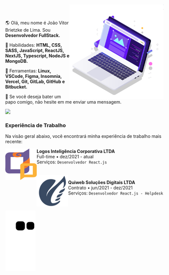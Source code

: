 <!--<img src="https://raw.githubusercontent.com/MicaelliMedeiros/micaellimedeiros/master/image/computer-illustration.png" min-width="400px" max-width="400px" width="400px" align="right" alt="Computador iuriCode">-->

<img src="pc.svg" min-width="300px" max-width="300px" width="300px" align="right" alt="Computador">
<br/>
<br/>
<p align="left"> 
  🌎 Olá, meu nome é João Vitor Brietzke de Lima. Sou <strong>Desenvolvedor FullStack.</strong>
</p>

<p align="left">
  🦄 Habilidades: <strong>HTML, CSS, SASS, JavaScript, ReactJS, NextJS, Typescript, NodeJS e MongoDB.</strong>
</p>

<p align="left">
  💼 Ferramentas: <strong>Linux, VSCode, Figma, Insomnia, Vercel, Git, GitLab, GitHub e Bitbucket.</strong>
</p>

<p align="left">
  💌 Se você deseja bater um papo comigo, não hesite em me enviar uma mensagem.
</p>

<p align="left">
  <a href="https://www.linkedin.com/in/jo%C3%A3o-vitor-brietzke-de-lima-804a60209/" alt="Linkedin">
    <img src="https://img.shields.io/badge/-Linkedin-1C1C1C?style=for-the-badge&logo=Linkedin&logoColor=00FFFF&link=https://www.linkedin.com/in/iuricode"/>
  </a>
</p>

### Experiência de Trabalho
Na visão geral abaixo, você encontrará minha experiência de trabalho mais recente:

<img align="left" height="100px" width="100px" alt="Logos logo" src="logos_logo.svg"/>

**Logos Inteligência Corporativa LTDA** \
Full-time  •  dez/2021 - atual \
Serviços: `Desenvolvedor React.js`
<br/>
<br/>
<br/>
<img align="left" height="100px" width="100px" alt="Quiweb logo" src="quiweb_logo.svg"/>

**Quiweb Soluções Digitais LTDA** \
Contrato  •  jun/2021 - dez/2021 \
Serviços: `Desenvolvedor React.js - Helpdesk`
<br/>
<br/>
<br/>

![Snake animation](https://github.com/JoaoVitorLima242/JoaoVitorLima242/blob/output/github-contribution-grid-snake.svg)
